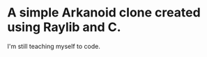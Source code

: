 A simple Arkanoid clone created using Raylib and C.
===================================================

I'm still teaching myself to code.
